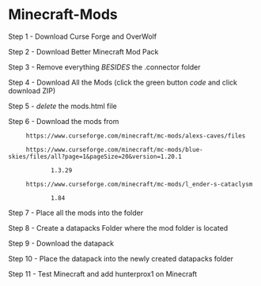 # Minecraft-Mods
Step 1 - Download Curse Forge and OverWolf

Step 2 - Download Better Minecraft Mod Pack

Step 3 - Remove everything *BESIDES* the .connector folder

Step 4 - Download All the Mods (click the green button *code* and click download ZIP)  

Step 5 - *delete* the mods.html file

Step 6 - Download the mods from 

         https://www.curseforge.com/minecraft/mc-mods/alexs-caves/files

         https://www.curseforge.com/minecraft/mc-mods/blue-skies/files/all?page=1&pageSize=20&version=1.20.1

            	1.3.29

         https://www.curseforge.com/minecraft/mc-mods/l_ender-s-cataclysm
	
             	1.84

Step 7 - Place all the mods into the folder

Step 8 - Create a datapacks Folder where the mod folder is located

Step 9 - Download the datapack

Step 10 - Place the datapack into the newly created datapacks folder

Step 11 - Test Minecraft and add hunterprox1 on Minecraft
